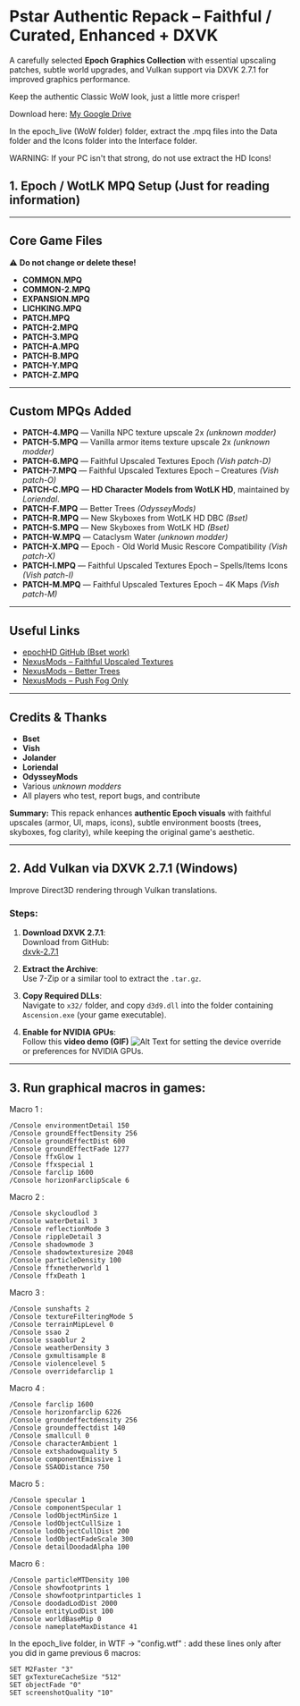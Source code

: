 #  Pstar Authentic Repack – Faithful / Curated, Enhanced + DXVK

A carefully selected **Epoch Graphics Collection** with essential upscaling patches, subtle world upgrades, and Vulkan support via DXVK 2.7.1 for improved graphics performance.

Keep the authentic Classic WoW look, just a little more crisper!

Download here: [My Google Drive](https://drive.google.com/file/d/1AeRMEJKYZdVHjPQx_BbaU1jkb2AzlpIb/view?usp=sharing)

In the epoch_live (WoW folder) folder, extract the .mpq files into the Data folder and the Icons folder into the Interface folder.

WARNING: If your PC isn't that strong, do not use extract the HD Icons!

## 1. Epoch / WotLK MPQ Setup (Just for reading information)

---

## Core Game Files  
⚠️ **Do not change or delete these!**

- **COMMON.MPQ**  
- **COMMON-2.MPQ**  
- **EXPANSION.MPQ**  
- **LICHKING.MPQ**  
- **PATCH.MPQ**  
- **PATCH-2.MPQ**  
- **PATCH-3.MPQ**  
- **PATCH-A.MPQ**  
- **PATCH-B.MPQ**  
- **PATCH-Y.MPQ**  
- **PATCH-Z.MPQ**

---

## Custom MPQs Added

- **PATCH-4.MPQ** — Vanilla NPC texture upscale 2x *(unknown modder)*  
- **PATCH-5.MPQ** — Vanilla armor items texture upscale 2x *(unknown modder)*  
- **PATCH-6.MPQ** — Faithful Upscaled Textures Epoch *(Vish patch-D)*  
- **PATCH-7.MPQ** — Faithful Upscaled Textures Epoch – Creatures *(Vish patch-O)*  
- **PATCH-C.MPQ** — **HD Character Models from WotLK HD**, maintained by *Loriendal*.  
- **PATCH-F.MPQ** — Better Trees *(OdysseyMods)*  
- **PATCH-R.MPQ** — New Skyboxes from WotLK HD DBC *(Bset)*  
- **PATCH-S.MPQ** — New Skyboxes from WotLK HD *(Bset)*  
- **PATCH-W.MPQ** — Cataclysm Water *(unknown modder)*  
- **PATCH-X.MPQ** — Epoch - Old World Music Rescore Compatibility *(Vish patch-X)*
- **PATCH-I.MPQ** — Faithful Upscaled Textures Epoch – Spells/Items Icons *(Vish patch-I)*  
- **PATCH-M.MPQ** — Faithful Upscaled Textures Epoch – 4K Maps *(Vish patch-M)*  

---

## Useful Links

- [epochHD GitHub (Bset work)](https://github.com/TVBrowntown/epochHD)  
- [NexusMods – Faithful Upscaled Textures](https://www.nexusmods.com/worldofwarcraft/mods/884?tab=posts)  
- [NexusMods – Better Trees](https://www.nexusmods.com/worldofwarcraft/mods/881?tab=files)  
- [NexusMods – Push Fog Only](https://www.nexusmods.com/worldofwarcraft/mods/850?tab=files)  

---

## Credits & Thanks  

- **Bset**  
- **Vish**  
- **Jolander**  
- **Loriendal**  
- **OdysseyMods**  
- Various *unknown modders*  
- All players who test, report bugs, and contribute


**Summary:** This repack enhances **authentic Epoch visuals** with faithful upscales (armor, UI, maps, icons), subtle environment boosts (trees, skyboxes, fog clarity), while keeping the original game's aesthetic.

---

## 2. Add Vulkan via DXVK 2.7.1 (Windows)

Improve Direct3D rendering through Vulkan translations.

### **Steps:**

1. **Download DXVK 2.7.1**:  
   Download from GitHub:  
   [dxvk-2.7.1](https://github.com/doitsujin/dxvk/releases/download/v2.7.1/dxvk-2.7.1.tar.gz)

2. **Extract the Archive**:  
   Use 7-Zip or a similar tool to extract the `.tar.gz`.

3. **Copy Required DLLs**:  
   Navigate to `x32/` folder, and copy `d3d9.dll`  into the folder containing `Ascension.exe` (your game executable).  


4. **Enable for NVIDIA GPUs**:  
   Follow this **video demo (GIF)** ![Alt Text](https://i.imgur.com/zbFE6ZM.gif) for setting the device override or preferences for NVIDIA GPUs.  

---

## 3. Run graphical macros in games:

Macro 1 :
```
/Console environmentDetail 150
/Console groundEffectDensity 256
/Console groundEffectDist 600
/Console groundEffectFade 1277
/Console ffxGlow 1
/Console ffxspecial 1
/Console farclip 1600
/Console horizonFarclipScale 6
```

Macro 2 :
```
/Console skycloudlod 3
/Console waterDetail 3
/Console reflectionMode 3
/Console rippleDetail 3
/Console shadowmode 3
/Console shadowtexturesize 2048
/Console particleDensity 100
/Console ffxnetherworld 1
/Console ffxDeath 1
```

Macro 3 :
```
/Console sunshafts 2
/Console textureFilteringMode 5
/Console terrainMipLevel 0
/Console ssao 2
/Console ssaoblur 2
/Console weatherDensity 3
/Console gxmultisample 8
/Console violencelevel 5
/Console overridefarclip 1
```

Macro 4 :
```
/Console farclip 1600
/Console horizonfarclip 6226
/Console groundeffectdensity 256
/Console groundeffectdist 140
/Console smallcull 0
/Console characterAmbient 1
/Console extshadowquality 5
/Console componentEmissive 1
/Console SSAODistance 750
```

Macro 5 :
```
/Console specular 1
/Console componentSpecular 1
/Console lodObjectMinSize 1
/Console lodObjectCullSize 1
/Console lodObjectCullDist 200
/Console lodObjectFadeScale 300
/Console detailDoodadAlpha 100
```

Macro 6 :
```
/Console particleMTDensity 100
/Console showfootprints 1
/Console showfootprintparticles 1
/Console doodadLodDist 2000
/Console entityLodDist 100
/Console worldBaseMip 0
/console nameplateMaxDistance 41
```

In the epoch_live folder, in WTF -> "config.wtf" : add these lines only after you did in game previous 6 macros:
```
SET M2Faster "3"
SET gxTextureCacheSize "512"
SET objectFade "0"
SET screenshotQuality "10"
```
